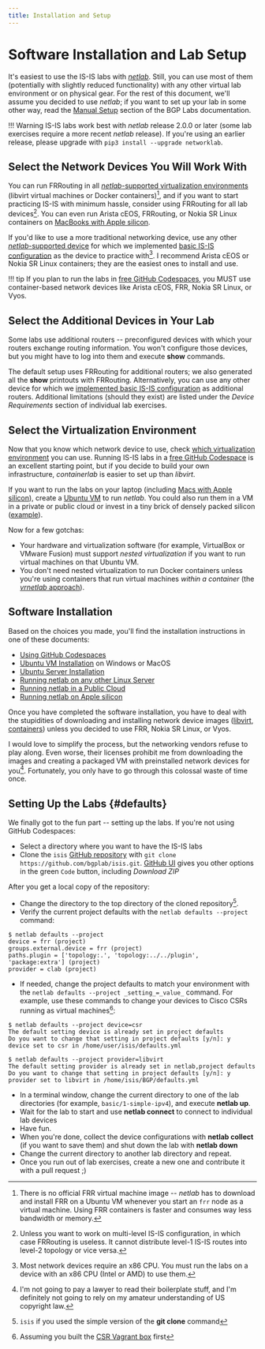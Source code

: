 ```yaml
---
title: Installation and Setup
---
```

# Software Installation and Lab Setup

It's easiest to use the IS-IS labs with _[netlab](https://netlab.tools/)_. Still, you can use most of them (potentially with slightly reduced functionality) with any other virtual lab environment or on physical gear. For the rest of this document, we'll assume you decided to use _netlab_; if you want to set up your lab in some other way, read the [Manual Setup](https://bgplabs.net/external/) section of the BGP Labs documentation.

!!! Warning
    IS-IS labs work best with _netlab_ release 2.0.0 or later (some lab exercises require a more recent _netlab_ release). If you're using an earlier release, please upgrade with `pip3 install --upgrade networklab`.

## Select the Network Devices You Will Work With

You can run FRRouting in all [_netlab_-supported virtualization environments](https://netlab.tools/providers/) (libvirt virtual machines or Docker containers)[^CSF], and if you want to start practicing IS-IS with minimum hassle, consider using FRRouting for all lab devices[^ML]. You can even run Arista cEOS, FRRouting, or Nokia SR Linux containers on [MacBooks with Apple silicon](https://blog.ipspace.net/2024/03/netlab-bgp-apple-silicon.html).

[^CSF]: There is no official FRR virtual machine image -- _netlab_ has to download and install FRR on a Ubuntu VM whenever you start an `frr` node as a virtual machine. Using FRR containers is faster and consumes way less bandwidth or memory.

[^ML]: Unless you want to work on multi-level IS-IS configuration, in which case FRRouting is useless. It cannot distribute level-1 IS-IS routes into level-2 topology or vice versa.

If you'd like to use a more traditional networking device, use any other [_netlab_-supported device](https://netlab.tools/platforms/) for which we implemented [basic IS-IS configuration](https://netlab.tools/module/isis/#platform-support) as the device to practice with[^x86]. I recommend Arista cEOS or Nokia SR Linux containers; they are the easiest ones to install and use.

!!! tip
    If you plan to run the labs in [free GitHub Codespaces](4-codespaces.md), you MUST use container-based network devices like Arista cEOS, FRR, Nokia SR Linux, or Vyos.

[^x86]: Most network devices require an x86 CPU. You must run the labs on a device with an x86 CPU (Intel or AMD) to use them.

## Select the Additional Devices in Your Lab

Some labs use additional routers -- preconfigured devices with which your routers exchange routing information. You won't configure those devices, but you might have to log into them and execute **show** commands.

The default setup uses FRRouting for additional routers; we also generated all the **show** printouts with FRRouting. Alternatively, you can use any other device for which we [implemented basic IS-IS configuration](https://netlab.tools/module/isis/#platform-support) as additional routers. Additional limitations (should they exist) are listed under the *Device Requirements* section of individual lab exercises.

## Select the Virtualization Environment

Now that you know which network device to use, check [which virtualization environment](https://netlab.tools/platforms/#supported-virtualization-providers) you can use. Running IS-IS labs in a [free GitHub Codespace](4-codespaces.md) is an excellent starting point, but if you decide to build your own infrastructure, _containerlab_ is easier to set up than _libvirt_.

If you want to run the labs on your laptop (including [Macs with Apple silicon](https://blog.ipspace.net/2024/03/netlab-bgp-apple-silicon/)), create a [Ubuntu VM](https://netlab.tools/install/ubuntu-vm/) to run _netlab_. You could also run them in a VM in a private or public cloud or invest in a tiny brick of densely packed silicon ([example](https://www.minisforum.com/)).

Now for a few gotchas:

* Your hardware and virtualization software (for example, VirtualBox or VMware Fusion) must support _nested virtualization_ if you want to run virtual machines on that Ubuntu VM.
* You don't need nested virtualization to run Docker containers unless you're using containers that run virtual machines _within a container_ (the [*vrnetlab* approach](https://netlab.tools/labs/clab/#using-vrnetlab-containers)).

## Software Installation

Based on the choices you made, you'll find the installation instructions in one of these documents:

* [Using GitHub Codespaces](4-codespaces.md)
* [Ubuntu VM Installation](https://netlab.tools/install/ubuntu-vm/) on Windows or MacOS
* [Ubuntu Server Installation](https://netlab.tools/install/ubuntu/)
* [Running netlab on any other Linux Server](https://netlab.tools/install/linux/)
* [Running netlab in a Public Cloud](https://netlab.tools/install/cloud/)
* [Running netlab on Apple silicon](https://blog.ipspace.net/2024/03/netlab-bgp-apple-silicon.html)

Once you have completed the software installation, you have to deal with the stupidities of downloading and installing network device images ([libvirt](https://netlab.tools/labs/libvirt/#vagrant-boxes), [containers](https://netlab.tools/labs/clab/#container-images)) unless you decided to use FRR, Nokia SR Linux, or Vyos.

I would love to simplify the process, but the networking vendors refuse to play along. Even worse, their licenses prohibit me from downloading the images and creating a packaged VM with preinstalled network devices for you[^NPAL]. Fortunately, you only have to go through this colossal waste of time once.

[^NPAL]: I'm not going to pay a lawyer to read their boilerplate stuff, and I'm definitely not going to rely on my amateur understanding of US copyright law.

## Setting Up the Labs {#defaults}

We finally got to the fun part -- setting up the labs. If you're not using GitHub Codespaces:

* Select a directory where you want to have the IS-IS labs
* Clone the `isis` [GitHub repository](https://github.com/bgplab/isis) with `git clone https://github.com/bgplab/isis.git`. [GitHub UI](https://github.com/bgplab/isis) gives you other options in the green `Code` button, including _Download ZIP_

After you get a local copy of the repository:

* Change the directory to the top directory of the cloned repository[^BLB].
* Verify the current project defaults with the `netlab defaults --project` command:

```
$ netlab defaults --project
device = frr (project)
groups.external.device = frr (project)
paths.plugin = ['topology:.', 'topology:../../plugin', 'package:extra'] (project)
provider = clab (project)
```

[^BLB]: `isis` if you used the simple version of the **git clone** command

* If needed, change the project defaults to match your environment with the `netlab defaults --project _setting_=_value_` command. For example, use these commands to change your devices to Cisco CSRs running as virtual machines[^CSR]:

```shell
$ netlab defaults --project device=csr
The default setting device is already set in project defaults
Do you want to change that setting in project defaults [y/n]: y
device set to csr in /home/user/isis/defaults.yml

$ netlab defaults --project provider=libvirt
The default setting provider is already set in netlab,project defaults
Do you want to change that setting in project defaults [y/n]: y
provider set to libvirt in /home/isis/BGP/defaults.yml
```

[^CSR]: Assuming you built the [CSR Vagrant box](https://netlab.tools/labs/csr/) first

* In a terminal window, change the current directory to one of the lab directories (for example, `basic/1-simple-ipv4`), and execute **netlab up**.
* Wait for the lab to start and use **netlab connect** to connect to individual lab devices
* Have fun.
* When you're done, collect the device configurations with **netlab collect** (if you want to save them) and shut down the lab with **netlab down**
* Change the current directory to another lab directory and repeat.
* Once you run out of lab exercises, create a new one and contribute it with a pull request ;)
